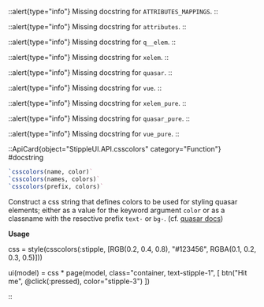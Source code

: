 


::alert{type="info"}Missing docstring for `ATTRIBUTES_MAPPINGS`. ::



::alert{type="info"}Missing docstring for `attributes`. ::



::alert{type="info"}Missing docstring for `q__elem`. ::



::alert{type="info"}Missing docstring for `xelem`. ::



::alert{type="info"}Missing docstring for `quasar`. ::



::alert{type="info"}Missing docstring for `vue`. ::



::alert{type="info"}Missing docstring for `xelem_pure`. ::



::alert{type="info"}Missing docstring for `quasar_pure`. ::



::alert{type="info"}Missing docstring for `vue_pure`. ::


::ApiCard{object="StippleUI.API.csscolors" category="Function"}
#docstring


```julia
`csscolors(name, color)`
`csscolors(names, colors)`
`csscolors(prefix, colors)`
```

Construct a css string that defines colors to be used for styling quasar elements; either as a value for the keyword argument `color` or as a classname with the resective prefix `text-` or `bg-`. (cf. [quasar docs](https://quasar.dev/style/color-palette))

**Usage**

css = style(csscolors(:stipple, [RGB(0.2, 0.4, 0.8), "#123456", RGBA(0.1, 0.2, 0.3, 0.5)]))

ui(model) = css * page(model, class="container, text-stipple-1", [   btn("Hit me", @click(:pressed), color="stipple-3") ])

::
